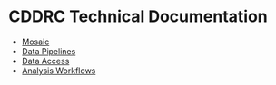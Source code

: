 # CDDRC Technical Documentation

* [Mosaic](mosaic)
* [Data Pipelines](data_pipelines)
* [Data Access](data_access)
* [Analysis Workflows](analysis_workflow)


